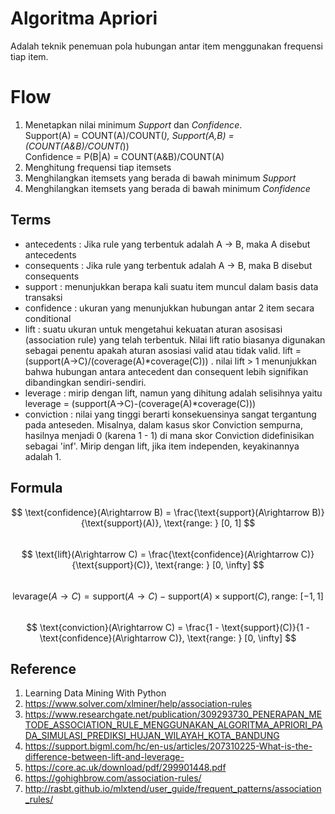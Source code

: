 # Algoritma Apriori
Adalah teknik penemuan pola hubungan antar item menggunakan frequensi tiap item.

# Flow
1. Menetapkan nilai minimum *Support* dan *Confidence*. <br>
Support(A) = COUNT(A)/COUNT(*), Support(A,B) = (COUNT(A&B)/COUNT(*)) <br>
Confidence = P(B|A) = COUNT(A&B)/COUNT(A)
2. Menghitung frequensi tiap itemsets
3. Menghilangkan itemsets yang berada di bawah minimum *Support* 
4. Menghilangkan itemsets yang berada di bawah minimum *Confidence*

## Terms
- antecedents : Jika rule yang terbentuk adalah A -> B, maka A disebut antecedents
- consequents : Jika rule yang terbentuk adalah A -> B, maka B disebut consequents
- support : menunjukkan berapa kali suatu item muncul dalam basis data transaksi
- confidence : ukuran yang menunjukkan hubungan antar 2 item secara conditional
- lift : suatu ukuran untuk mengetahui kekuatan  aturan  asosisasi  (association  rule)  yang telah  terbentuk. Nilai  lift  ratio  biasanya  digunakan sebagai  penentu  apakah  aturan  asosiasi  valid  atau tidak  valid.  lift = (support(A→C)/(coverage(A)*coverage(C))) . nilai lift > 1 menunjukkan bahwa hubungan antara antecedent dan consequent lebih signifikan dibandingkan sendiri-sendiri.
- leverage : mirip dengan lift, namun yang dihitung adalah selisihnya yaitu leverage = (support(A→C)-(coverage(A)*coverage(C)))
- conviction : nilai yang tinggi berarti konsekuensinya sangat tergantung pada anteseden. Misalnya, dalam kasus skor Conviction sempurna, hasilnya menjadi 0 (karena 1 - 1) di mana skor Conviction didefinisikan sebagai 'inf'. Mirip dengan lift, jika item independen, keyakinannya adalah 1.

## Formula
$$ \text{confidence}(A\rightarrow B) = \frac{\text{support}(A\rightarrow B)}{\text{support}(A)},  \text{range: } [0, 1] $$ <br>
$$ \text{lift}(A\rightarrow C) = \frac{\text{confidence}(A\rightarrow C)}{\text{support}(C)},  \text{range: } [0, \infty] $$ <br>
$$ \text{levarage}(A\rightarrow C) = \text{support}(A\rightarrow C) - \text{support}(A) \times \text{support}(C), \text{range: } [-1, 1] $$ <br>
$$ \text{conviction}(A\rightarrow C) = \frac{1 - \text{support}(C)}{1 - \text{confidence}(A\rightarrow C)}, \text{range: } [0, \infty] $$ 


## Reference
1. Learning Data Mining With Python
2. https://www.solver.com/xlminer/help/association-rules
3. https://www.researchgate.net/publication/309293730_PENERAPAN_METODE_ASSOCIATION_RULE_MENGGUNAKAN_ALGORITMA_APRIORI_PADA_SIMULASI_PREDIKSI_HUJAN_WILAYAH_KOTA_BANDUNG
4. https://support.bigml.com/hc/en-us/articles/207310225-What-is-the-difference-between-lift-and-leverage-
5. https://core.ac.uk/download/pdf/299901448.pdf
6. https://gohighbrow.com/association-rules/
7. http://rasbt.github.io/mlxtend/user_guide/frequent_patterns/association_rules/